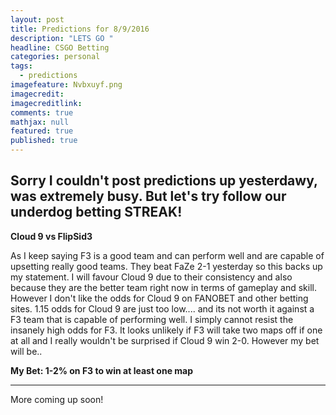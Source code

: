 ```yaml
---
layout: post
title: Predictions for 8/9/2016
description: "LETS GO "
headline: CSGO Betting
categories: personal
tags: 
  - predictions
imagefeature: Nvbxuyf.png
imagecredit: 
imagecreditlink: 
comments: true
mathjax: null
featured: true
published: true
---
```


Sorry I couldn't post predictions up yesterdawy, was extremely busy. But let's try follow our underdog betting STREAK!
-------------------------------------------------------------------
**Cloud 9 vs FlipSid3**

As I keep saying F3 is a good team and can perform well and are capable of upsetting really good teams. They beat FaZe 2-1 yesterday so this backs up my statement. I will favour Cloud 9 due to their consistency and also because they are the better team right now in terms of gameplay and skill.
However I don't like the odds for Cloud 9 on FANOBET and other betting sites. 1.15 odds for Cloud 9 are just too low.... and its not worth it against a F3 team that is capable of performing well. I simply cannot resist the insanely high odds for F3.
It looks unlikely if F3 will take two maps off if one at all and I really wouldn't be surprised if Cloud 9 win 2-0. However my bet will be..

**My Bet: 1-2% on F3 to win at least one map**

-------------------------------------------------------------------
 More coming up soon!
